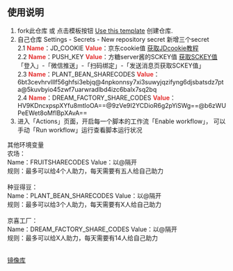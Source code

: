 ## 使用说明
1. fork此仓库
   或 点击模板按钮 [Use this template](https://github.com/DingChang90/jd/generate) 创建仓库.
2. 自己仓库 Settings - Secrets - New repository secret 新增三个secret <br> 
   2.1 <strong><span style="color:#E53333;">Name</span></strong>：JD_COOKIE               <strong><span style="color:#E53333;">Value</span></strong>：京东cookie值 [获取JDcookie教程](https://www.bilibili.com/read/cv7597205/)<br> 
   2.2 <strong><span style="color:#E53333;">Name</span></strong>：PUSH_KEY                <strong><span style="color:#E53333;">Value</span></strong>：方糖server酱的SCKEY值   [获取SCKEY值](http://sc.ftqq.com/3.version)  「登入」-「微信推送」-「扫码绑定」-「发送消息页获取SCKEY值」<br> 
   2.3 <strong><span style="color:#E53333;">Name</span></strong>：PLANT_BEAN_SHARECODES   <strong><span style="color:#E53333;">Value</span></strong>：6bt3cevhrvlllf56ghfsi3ebjq@4npkonnsy7xi3suwyjqzifyng6djsbatsdz7pta@5kuvbyio45zwf7uarwradlbd4izc6balx7sq2bq <br> 
   2.4 <strong><span style="color:#E53333;">Name</span></strong>：DREAM_FACTORY_SHARE_CODES <strong><span style="color:#E53333;">Value</span></strong>：HV9KDncxpspXYfu8mtloOA==@9zVe9I2YCDioR6g2pYiSWg==@b6zWUPeEWet8oMfIBpXAvA== <br> 
3. 进入「Actions」页面，开启每一个脚本的工作流「Enable workflow」，  可以手动「Run workflow」运行查看脚本运行状况

其他环境变量 <br> 
农场： <br> 
Name：FRUITSHARECODES  Value：以@隔开 <br> 
规则：最多可以给4个人助力，每天需要有五人给自己助力 <br> 
<br> 
种豆得豆：<br> 
Name：PLANT_BEAN_SHARECODES    Value：以@隔开<br> 
规则：最多可以给3个人助力，每天需要有X人给自己助力 <br> 
 <br> 
 京喜工厂： <br> 
 Name：DREAM_FACTORY_SHARE_CODES   Value：以@隔开 <br> 
 规则：最多可以给X人助力，每天需要有14人给自己助力<br> 
 <br> 
 

[镜像库](https://github.com/zdrka/jd_scripts_mirror)
